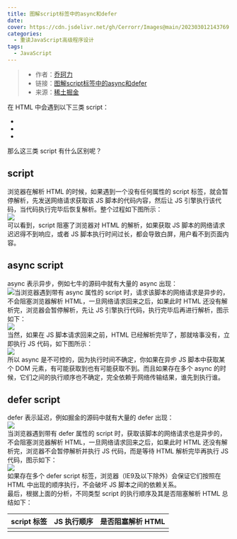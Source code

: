 ```yaml
---
title: 图解script标签中的async和defer
date:
cover: https://cdn.jsdelivr.net/gh/Cerrorr/Images@main/202303012143769.jpeg 
categories:
  - 重读JavaScript高级程序设计
tags:
  - JavaScript
---
```

> - 作者：[乔珂力](https://juejin.cn/user/1961184474432830)
> - 链接：[图解script标签中的async和defer](https://juejin.cn/post/6894629999215640583)
> - 来源：[稀土掘金](https://juejin.cn)

在 HTML 中会遇到以下三类 script：

*  <script src='xxx'></script>
*  <script src='xxx' async></script>
*  <script src='xxx' defer></script>

那么这三类 script 有什么区别呢？
<a name="Xb6zB"></a>
## script
浏览器在解析 HTML 的时候，如果遇到一个没有任何属性的 script 标签，就会暂停解析，先发送网络请求获取该 JS 脚本的代码内容，然后让 JS 引擎执行该代码，当代码执行完毕后恢复解析。整个过程如下图所示：<br />![](https://p3-juejin.byteimg.com/tos-cn-i-k3u1fbpfcp/caf2f618530046658ab8e3b4a8699589~tplv-k3u1fbpfcp-zoom-in-crop-mark:4536:0:0:0.awebp)<br />可以看到，script 阻塞了浏览器对 HTML 的解析，如果获取 JS 脚本的网络请求迟迟得不到响应，或者 JS 脚本执行时间过长，都会导致白屏，用户看不到页面内容。
<a name="CPS1x"></a>
## async script
async 表示异步，例如七牛的源码中就有大量的 async 出现：<br />![](https://p3-juejin.byteimg.com/tos-cn-i-k3u1fbpfcp/2bad108f420844fab2e66e7ee80a217e~tplv-k3u1fbpfcp-zoom-in-crop-mark:4536:0:0:0.awebp)当浏览器遇到带有 async 属性的 script 时，请求该脚本的网络请求是异步的，不会阻塞浏览器解析 HTML，一旦网络请求回来之后，如果此时 HTML 还没有解析完，浏览器会暂停解析，先让 JS 引擎执行代码，执行完毕后再进行解析，图示如下：<br />![](https://p3-juejin.byteimg.com/tos-cn-i-k3u1fbpfcp/021b5dbeddb64db0a7099dc0a4dd076d~tplv-k3u1fbpfcp-zoom-in-crop-mark:4536:0:0:0.awebp)<br />当然，如果在 JS 脚本请求回来之前，HTML 已经解析完毕了，那就啥事没有，立即执行 JS 代码，如下图所示：<br />![](https://p3-juejin.byteimg.com/tos-cn-i-k3u1fbpfcp/4e5a89a4a1fe49ed9d5acaf25ef9aadd~tplv-k3u1fbpfcp-zoom-in-crop-mark:4536:0:0:0.awebp)<br />所以 async 是不可控的，因为执行时间不确定，你如果在异步 JS 脚本中获取某个 DOM 元素，有可能获取到也有可能获取不到。而且如果存在多个 async 的时候，它们之间的执行顺序也不确定，完全依赖于网络传输结果，谁先到执行谁。
<a name="n2l9i"></a>
## defer script
defer 表示延迟，例如掘金的源码中就有大量的 defer 出现：<br />![](https://p3-juejin.byteimg.com/tos-cn-i-k3u1fbpfcp/6355d82fadb3496fa9ca78499f598e0e~tplv-k3u1fbpfcp-zoom-in-crop-mark:4536:0:0:0.awebp)<br />当浏览器遇到带有 defer 属性的 script 时，获取该脚本的网络请求也是异步的，不会阻塞浏览器解析 HTML，一旦网络请求回来之后，如果此时 HTML 还没有解析完，浏览器不会暂停解析并执行 JS 代码，而是等待 HTML 解析完毕再执行 JS 代码，图示如下：<br />![](https://p3-juejin.byteimg.com/tos-cn-i-k3u1fbpfcp/b8313e4787f04c79838fec9961bda0fb~tplv-k3u1fbpfcp-zoom-in-crop-mark:4536:0:0:0.awebp)<br />如果存在多个 defer script 标签，浏览器（IE9及以下除外）会保证它们按照在 HTML 中出现的顺序执行，不会破坏 JS 脚本之间的依赖关系。<br />最后，根据上面的分析，不同类型 script 的执行顺序及其是否阻塞解析 HTML 总结如下：

| script 标签 | JS 执行顺序 | 是否阻塞解析 HTML |
| --- | --- | --- |
| <script> | 在 HTML 中的顺序 | 阻塞 |
| <script async> | 网络请求返回顺序 | 可能阻塞，也可能不阻塞 |
| <script defer> | 在 HTML 中的顺序 | 不阻塞 |